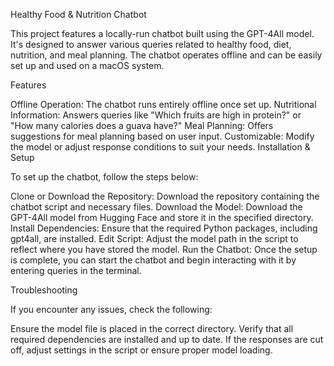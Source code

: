 Healthy Food & Nutrition Chatbot

This project features a locally-run chatbot built using the GPT-4All model. It's designed to answer various queries related to healthy food, diet, nutrition, and meal planning. The chatbot operates offline and can be easily set up and used on a macOS system.

Features

Offline Operation: The chatbot runs entirely offline once set up.
Nutritional Information: Answers queries like "Which fruits are high in protein?" or "How many calories does a guava have?"
Meal Planning: Offers suggestions for meal planning based on user input.
Customizable: Modify the model or adjust response conditions to suit your needs.
Installation & Setup

To set up the chatbot, follow the steps below:

Clone or Download the Repository: Download the repository containing the chatbot script and necessary files.
Download the Model: Download the GPT-4All model from Hugging Face and store it in the specified directory.
Install Dependencies: Ensure that the required Python packages, including gpt4all, are installed.
Edit Script: Adjust the model path in the script to reflect where you have stored the model.
Run the Chatbot: Once the setup is complete, you can start the chatbot and begin interacting with it by entering queries in the terminal.

Troubleshooting

If you encounter any issues, check the following:

Ensure the model file is placed in the correct directory.
Verify that all required dependencies are installed and up to date.
If the responses are cut off, adjust settings in the script or ensure proper model loading.
